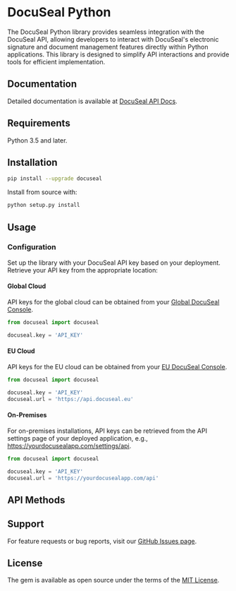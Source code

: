 # DocuSeal Python

The DocuSeal Python library provides seamless integration with the DocuSeal API, allowing developers to interact with DocuSeal's electronic signature and document management features directly within Python applications. This library is designed to simplify API interactions and provide tools for efficient implementation.

## Documentation

Detailed documentation is available at [DocuSeal API Docs](https://www.docuseal.com/docs/api?lang=python).

## Requirements

Python 3.5 and later.

## Installation

```sh
pip install --upgrade docuseal
```

Install from source with:

```sh
python setup.py install
```

## Usage

### Configuration

Set up the library with your DocuSeal API key based on your deployment. Retrieve your API key from the appropriate location:

#### Global Cloud

API keys for the global cloud can be obtained from your [Global DocuSeal Console](https://console.docuseal.com/api).

```python
from docuseal import docuseal

docuseal.key = 'API_KEY'
```

#### EU Cloud

API keys for the EU cloud can be obtained from your [EU DocuSeal Console](https://console.docuseal.eu/api).

```python
from docuseal import docuseal

docuseal.key = 'API_KEY'
docuseal.url = 'https://api.docuseal.eu'
```

#### On-Premises

For on-premises installations, API keys can be retrieved from the API settings page of your deployed application, e.g., https://yourdocusealapp.com/settings/api.

```python
from docuseal import docuseal

docuseal.key = 'API_KEY'
docuseal.url = 'https://yourdocusealapp.com/api'
```

## API Methods

## Support

For feature requests or bug reports, visit our [GitHub Issues page](https://github.com/docusealco/docuseal-php/issues).


## License

The gem is available as open source under the terms of the [MIT License](https://opensource.org/licenses/MIT).
